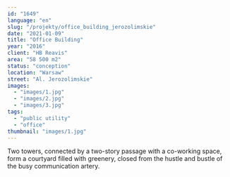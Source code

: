 ```yaml
---
id: "1649"
language: "en"
slug: "/projekty/office_building_jerozolimskie"
date: "2021-01-09"
title: "Office Building"
year: "2016"
client: "HB Reavis"
area: "58 500 m2"
status: "conception"
location: "Warsaw"
street: "Al. Jerozolimskie"
images:
  - "images/1.jpg"
  - "images/2.jpg"
  - "images/3.jpg"
tags:
  - "public utility"
  - "office"
thumbnail: "images/1.jpg"
---
```

Two towers, connected by a two-story passage with a co-working space, form a courtyard filled with greenery, closed from the hustle and bustle of the busy communication artery.